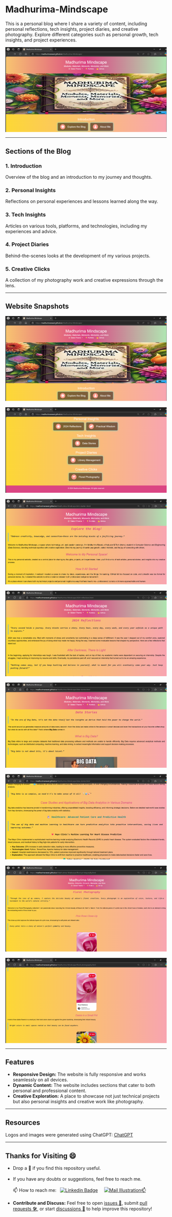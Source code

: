# Madhurima-Mindscape
This is a personal blog where I share a variety of content, including personal reflections, tech insights, project diaries, and creative photography. Explore different categories such as personal growth, tech insights, and project experiences.

<a href="https://madhurimarawat.github.io/Madhurima-Mindscape" target="_blank">
  <img src="website_snapshots/website_1.png" alt="Snapshot 1" />
</a>

---

## Sections of the Blog

<h3>1. Introduction</h3>
Overview of the blog and an introduction to my journey and thoughts.

<h3>2. Personal Insights</h3>
Reflections on personal experiences and lessons learned along the way.

<h3>3. Tech Insights</h3>
Articles on various tools, platforms, and technologies, including my experiences and advice.

<h3>4. Project Diaries</h3>
Behind-the-scenes looks at the development of my various projects.

<h3>5. Creative Clicks</h3>
A collection of my photography work and creative expressions through the lens.

---

## Website Snapshots

<a href="https://madhurimarawat.github.io/Madhurima-Mindscape" target="_blank">
  <img src="website_snapshots/website_1.png" alt="Snapshot 1" />
</a>
<br><br>
<a href="https://madhurimarawat.github.io/Madhurima-Mindscape" target="_blank">
  <img src="website_snapshots/website_2.png" alt="Snapshot 2" />
</a>
<br><br>
<a href="https://madhurimarawat.github.io/Madhurima-Mindscape" target="_blank">
  <img src="website_snapshots/website_3.png" alt="Snapshot 3" />
</a>
<br><br>
<a href="https://madhurimarawat.github.io/Madhurima-Mindscape" target="_blank">
  <img src="website_snapshots/website_4.png" alt="Snapshot 4" />
</a>
<br><br>
<a href="https://madhurimarawat.github.io/Madhurima-Mindscape" target="_blank">
  <img src="website_snapshots/website_5.png" alt="Snapshot 5" />
</a>
<br><br>
<a href="https://madhurimarawat.github.io/Madhurima-Mindscape" target="_blank">
  <img src="website_snapshots/website_6.png" alt="Snapshot 6" />
</a>
<br><br>
<a href="https://madhurimarawat.github.io/Madhurima-Mindscape" target="_blank">
  <img src="website_snapshots/website_7.png" alt="Snapshot 7" />
</a>
<br><br>
<a href="https://madhurimarawat.github.io/Madhurima-Mindscape" target="_blank">
  <img src="website_snapshots/website_8.png" alt="Snapshot 8" />
</a>

---

## Features

- **Responsive Design:** The website is fully responsive and works seamlessly on all devices.
- **Dynamic Content:** The website includes sections that cater to both personal and professional content.
- **Creative Exploration:** A place to showcase not just technical projects but also personal insights and creative work like photography.
  
---

## Resources

Logos and images were generated using ChatGPT: <a href = "https://chatgpt.com/">ChatGPT</a>

---

## Thanks for Visiting 😄

- Drop a 🌟 if you find this repository useful.<br><br>
- If you have any doubts or suggestions, feel free to reach me.<br><br>
📫 How to reach me:  &nbsp; [![Linkedin Badge](https://img.shields.io/badge/-madhurima-blue?style=flat&logo=Linkedin&logoColor=white)](https://www.linkedin.com/in/madhurima-rawat/) &nbsp; &nbsp;
<a href ="mailto:rawatmadhurima@gmail.com"><img src="https://github.com/madhurimarawat/Machine-Learning-Using-Python/assets/105432776/b6a0873a-e961-42c0-8fbf-ab65828c961a" height=35 width=30 title="Mail Illustration" alt="Mail Illustration📫" > </a><br><br>
- **Contribute and Discuss:** Feel free to open <a href= "https://github.com/madhurimarawat/Madhurima-Mindscape/issues">issues 🐛</a>, submit <a href = "https://github.com/madhurimarawat/Madhurima-Mindscape/pulls">pull requests 🛠️</a>, or start <a href = "https://github.com/madhurimarawat/Madhurima-Mindscape/discussions">discussions 💬</a> to help improve this repository!
